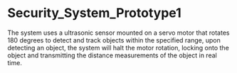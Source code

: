 # Security_System_Prototype1
The system uses a ultrasonic sensor mounted on a servo motor that rotates 180 degrees to detect and track objects within the specified range, upon detecting an object, the system will halt the motor rotation, locking onto the object and transmitting the distance measurements of the object in real time.
